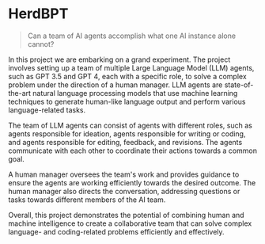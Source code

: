 # HerdBPT

> Can a team of AI agents accomplish what one AI instance alone cannot?

In this project we are embarking on a grand experiment. The project involves setting up a team of
multiple Large Language Model (LLM) agents, such as GPT 3.5 and GPT 4, each with a specific role, to
solve a complex problem under the direction of a human manager. LLM agents are
state-of-the-art natural language processing models that use machine learning techniques to generate
human-like language output and perform various language-related tasks.

The team of LLM agents can consist of agents with different roles, such as agents responsible for
ideation, agents responsible for writing or coding, and agents responsible for editing, feedback,
and revisions. The agents communicate with each other to coordinate their actions towards a common
goal.

A human manager oversees the team's work and provides guidance to ensure the agents are working
efficiently towards the desired outcome. The human manager also directs the conversation, addressing
questions or tasks towards different members of the AI team.

Overall, this project demonstrates the potential of combining human and machine intelligence to
create a collaborative team that can solve complex language- and coding-related problems efficiently
and effectively.
